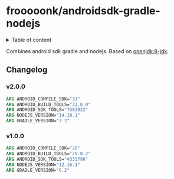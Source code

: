 # frooooonk/androidsdk-gradle-nodejs

<details>
<summary>Table of content</summary>
<!-- TOC depthFrom:2 -->

- [Changelog](#changelog)
  - [v2.0.0](#v200)
  - [v1.0.0](#v100)

<!-- /TOC -->
</details>

Combines android sdk gradle and nodejs.
Based on [openjdk:8-jdk].

## Changelog

### v2.0.0

```dockerfile
ARG ANDROID_COMPILE_SDK="31"
ARG ANDROID_BUILD_TOOLS="31.0.0"
ARG ANDROID_SDK_TOOLS="7583922"
ARG NODEJS_VERSION="14.18.1"
ARG GRADLE_VERSION="7.2"
```

### v1.0.0

```dockerfile
ARG ANDROID_COMPILE_SDK="28"
ARG ANDROID_BUILD_TOOLS="29.0.2"
ARG ANDROID_SDK_TOOLS="4333796"
ARG NODEJS_VERSION="12.16.1"
ARG GRADLE_VERSION="6.2"
```

[openjdk:8-jdk]: https://hub.docker.com/layers/openjdk/library/openjdk/8-jdk/images/sha256-c97da5d8034c364a3cc5ef02b6ca32febf4c777e42e5b1291079fe3271e4cff7?context=explore
